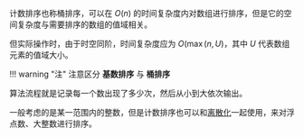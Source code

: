计数排序也称桶排序，可以在 $O(n)$ 的时间复杂度内对数组进行排序，但是它的空间复杂度与需要排序的数组的值域相关。

但实际操作时，由于时空同阶，时间复杂度应为 $O(\max\left(n,U\right)$，其中 $U$ 代表数组元素的值域大小。

!!! warning "注"
    注意区分 **基数排序** 与 **桶排序**

算法流程就是记录每一个数出现了多少次，然后从小到大依次输出。

一般考虑的是某一范围内的整数，但是计数排序也可以和[离散化](/misc/discrete)一起使用，来对浮点数、大整数进行排序。

